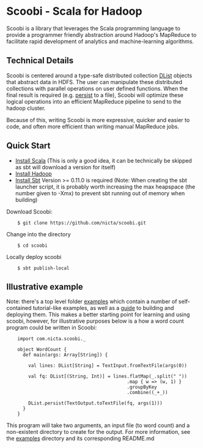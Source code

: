 Scoobi - Scala for Hadoop
=========================

Scoobi is a library that leverages the Scala programming language to provide a
programmer friendly abstraction around Hadoop's MapReduce to facilitate rapid
development of analytics and machine-learning algorithms.


Technical Details
----------------

Scoobi is centered around a type-safe distributed collection [DList](http://nicta.github.com/scoobi/master/index.html#com.nicta.scoobi.DList)
objects that abstract data in HDFS. The user can manipulate these distributed collections
with parallel operations on user defined functions. When the final result is required
(e.g. [persist](http://nicta.github.com/scoobi/master/index.html#com.nicta.scoobi.DList) to a file), Scoobi will
optimize these logical operations into an efficient MapReduce pipeline to send to the hadoop cluster.

Because of this, writing Scoobi is more expressive, quicker and easier to code, and often
more efficient than writing manual MapReduce jobs.

Quick Start
----------

* [Install Scala](http://www.scala-lang.org/downloads) (This is only a good idea, it can be technically be skipped as sbt will download a version for itself)
* [Install Hadoop](http://www.cloudera.com/hadoop/)
* [Install Sbt](https://github.com/harrah/xsbt/wiki/Setup) Version >= 0.11.0 is required (Note: When creating the sbt launcher script, it is probably worth increasing the max heapspace (the number given to -Xmx) to prevent sbt running out of memory when building)


Download Scoobi:

        $ git clone https://github.com/nicta/scoobi.git

Change into the directory

        $ cd scoobi

Locally deploy scoobi

        $ sbt publish-local


Illustrative example
-------------------

Note: there's a top level folder [examples](examples/) which contain a number of self-contained
tutorial-like examples, as well as a [guide](examples/README.md) to building and deploying them.
This makes a better starting point for learning and using scoobi, however, for illustrative purposes
below is a how a word count program could be written in Scoobi:

        import com.nicta.scoobi._

        object WordCount {
          def main(args: Array[String]) {

            val lines: DList[String] = TextInput.fromTextFile(args(0))

            val fq: DList[(String, Int)] = lines.flatMap(_.split(" "))
                                                .map { w => (w, 1) }
                                                .groupByKey
                                                .combine((_+_))

            DList.persist(TextOutput.toTextFile(fq, args(1)))
          }
        }

This program will take two arguments, an input file (to word count) and a non-existent directory to create for the output.
For more information, see the [examples](examples/) directory and its corresponding README.md
